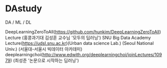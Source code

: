 # DAstudy
DA / ML / DL

DeepLearningZeroToAll(https://github.com/hunkim/DeepLearningZeroToAll) Lecture (홍콩과기대 김성훈 교수님 '모두의 딥러닝')
SNU Big Data Academy Lecture(https://udsl.snu.ac.kr)(Urban data science Lab.) (Seoul National Univ.) (서울대-서울시 빅데이터 아카데미)
deeplearningchoi(http://www.edwith.org/deeplearningchoi/joinLectures/10979) (최성준 '논문으로 시작하는 딥러닝')

